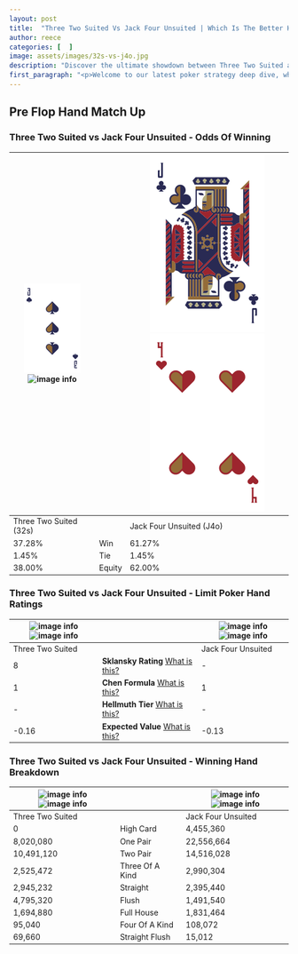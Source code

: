 ```yaml
---
layout: post
title:  "Three Two Suited Vs Jack Four Unsuited | Which Is The Better Hand In Poker? A Complete Guide"
author: reece
categories: [  ]
image: assets/images/32s-vs-j4o.jpg
description: "Discover the ultimate showdown between Three Two Suited and Jack Four Unsuited in poker! Uncover the odds, strategies, and scenarios where one hand triumphs over the other. Get ready to up your poker game with this thrilling analysis."
first_paragraph: "<p>Welcome to our latest poker strategy deep dive, where we're pitting two distinct hands against each other in a high-stakes showdown: Three Two Suited vs Jack Four Unsuited.</p><p>In the dynamic world of poker, every decision counts, and knowing which hand holds the upper hand is key to your success at the table.</p><p>In this article, we'll dissect these two hands, explore the scenarios where one dominates the other, and equip you with the knowledge to make strategic choices that can tip the odds in your favor.</p><p>Get ready to unravel the intriguing dynamics of these poker hands and elevate your game to new heights.</p>"
---
```




[comment]: # (sp0)

## Pre Flop Hand Match Up

<div class="table hand-ratings" markdown="1"> 



### Three Two Suited vs Jack Four Unsuited - Odds Of Winning


    
| ![image info](assets/images/hand1/3.png) ![image info](assets/images/hand1/2s.png) |  | ![image info](assets/images/hand2/J.png) ![image info](assets/images/hand2/4o.png) |
| -------- | -------- | -------- |
| Three Two Suited (32s) |  | Jack Four Unsuited (J4o) |
| 37.28% | Win | 61.27% |
| 1.45% | Tie | 1.45% |
| 38.00% | Equity | 62.00% |




[comment]: # (sp1)



### Three Two Suited vs Jack Four Unsuited - Limit Poker Hand Ratings


    
| ![image info](https://www.riverpairs.com/assets/images/hand1/3.png) ![image info](https://www.riverpairs.com/assets/images/hand1/2s.png) |  | ![image info](https://www.riverpairs.com/assets/images/hand2/J.png) ![image info](https://www.riverpairs.com/assets/images/hand2/4o.png) |
| -------- | -------- | -------- |
| Three Two Suited |  | Jack Four Unsuited |
| 8 | **Sklansky Rating** [What is this?](/sklansky-rating-explained) | - |
| 1 | **Chen Formula** [What is this?](/chen-formula-explained) | 1 |
| - | **Hellmuth Tier** [What is this?](/Hellmuth-tier-explained) | - |
| -0.16 | **Expected Value** [What is this?](/expected-value-explained) | -0.13 |




[comment]: # (sp2)



### Three Two Suited vs Jack Four Unsuited - Winning Hand Breakdown


    
| ![image info](https://www.riverpairs.com/assets/images/hand1/3.png) ![image info](https://www.riverpairs.com/assets/images/hand1/2s.png) |  | ![image info](https://www.riverpairs.com/assets/images/hand2/J.png) ![image info](https://www.riverpairs.com/assets/images/hand2/4o.png) |
| -------- | -------- | -------- |
| Three Two Suited |  | Jack Four Unsuited |
| 0 | High Card | 4,455,360 |
| 8,020,080 | One Pair | 22,556,664 |
| 10,491,120 | Two Pair | 14,516,028 |
| 2,525,472 | Three Of A Kind | 2,990,304 |
| 2,945,232 | Straight | 2,395,440 |
| 4,795,320 | Flush | 1,491,540 |
| 1,694,880 | Full House | 1,831,464 |
| 95,040 | Four Of A Kind | 108,072 |
| 69,660 | Straight Flush | 15,012 |




[comment]: # (sp3)



</div>

[comment]: # (sp4)



[comment]: # (sp5)

